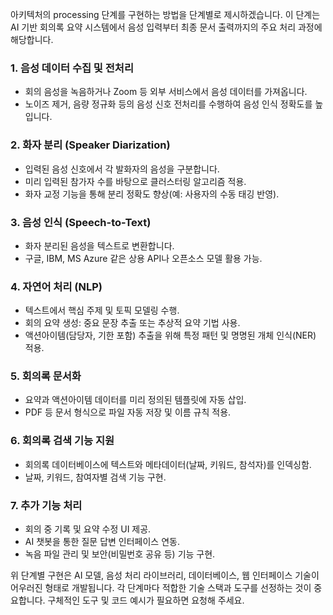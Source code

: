 아키텍처의 processing 단계를 구현하는 방법을 단계별로 제시하겠습니다. 이 단계는 AI 기반 회의록 요약 시스템에서 음성 입력부터 최종 문서 출력까지의 주요 처리 과정에 해당합니다.

### 1. 음성 데이터 수집 및 전처리
- 회의 음성을 녹음하거나 Zoom 등 외부 서비스에서 음성 데이터를 가져옵니다.
- 노이즈 제거, 음량 정규화 등의 음성 신호 전처리를 수행하여 음성 인식 정확도를 높입니다.

### 2. 화자 분리 (Speaker Diarization)
- 입력된 음성 신호에서 각 발화자의 음성을 구분합니다.
- 미리 입력된 참가자 수를 바탕으로 클러스터링 알고리즘 적용.
- 화자 교정 기능을 통해 분리 정확도 향상(예: 사용자의 수동 태깅 반영).

### 3. 음성 인식 (Speech-to-Text)
- 화자 분리된 음성을 텍스트로 변환합니다.
- 구글, IBM, MS Azure 같은 상용 API나 오픈소스 모델 활용 가능.

### 4. 자연어 처리 (NLP)
- 텍스트에서 핵심 주제 및 토픽 모델링 수행.
- 회의 요약 생성: 중요 문장 추출 또는 추상적 요약 기법 사용.
- 액션아이템(담당자, 기한 포함) 추출을 위해 특정 패턴 및 명명된 개체 인식(NER) 적용.

### 5. 회의록 문서화
- 요약과 액션아이템 데이터를 미리 정의된 템플릿에 자동 삽입.
- PDF 등 문서 형식으로 파일 자동 저장 및 이름 규칙 적용.

### 6. 회의록 검색 기능 지원
- 회의록 데이터베이스에 텍스트와 메타데이터(날짜, 키워드, 참석자)를 인덱싱함.
- 날짜, 키워드, 참여자별 검색 기능 구현.

### 7. 추가 기능 처리
- 회의 중 기록 및 요약 수정 UI 제공.
- AI 챗봇을 통한 질문 답변 인터페이스 연동.
- 녹음 파일 관리 및 보안(비밀번호 공유 등) 기능 구현.

위 단계별 구현은 AI 모델, 음성 처리 라이브러리, 데이터베이스, 웹 인터페이스 기술이 어우러진 형태로 개발됩니다. 각 단계마다 적합한 기술 스택과 도구를 선정하는 것이 중요합니다. 구체적인 도구 및 코드 예시가 필요하면 요청해 주세요.